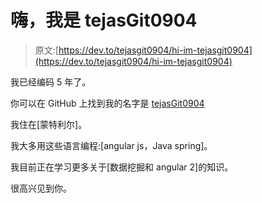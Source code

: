 # 嗨，我是 tejasGit0904

> 原文:[https://dev.to/tejasgit0904/hi-im-tejasgit0904](https://dev.to/tejasgit0904/hi-im-tejasgit0904)

我已经编码 5 年了。

你可以在 GitHub 上找到我的名字是 [tejasGit0904](https://github.com/tejasGit0904)

我住在[蒙特利尔]。

我大多用这些语言编程:[angular js，Java spring]。

我目前正在学习更多关于[数据挖掘和 angular 2]的知识。

很高兴见到你。